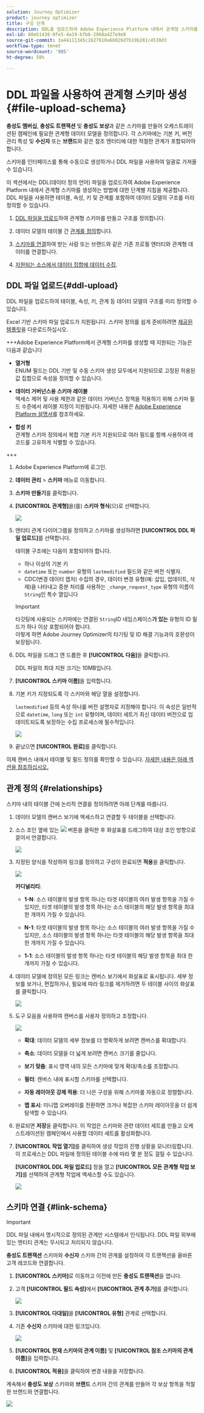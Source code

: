 ```yaml
---
solution: Journey Optimizer
product: journey optimizer
title: 구성 단계
description: DDL을 업로드하여 Adobe Experience Platform 내에서 관계형 스키마를 만드는 방법을 알아봅니다
exl-id: 88eb1438-0fe5-4a19-bfb6-2968a427e9e8
source-git-commit: 3a44111345c1627610a6b026d7b19b281c4538d3
workflow-type: tm+mt
source-wordcount: '985'
ht-degree: 58%

---
```



# DDL 파일을 사용하여 관계형 스키마 생성 {#file-upload-schema}

**충성도 멤버십**, **충성도 트랜잭션** 및 **충성도 보상**&#x200B;과 같은 스키마를 만들어 오케스트레이션된 캠페인에 필요한 관계형 데이터 모델을 정의합니다. 각 스키마에는 기본 키, 버전 관리 특성 및 **수신자** 또는 **브랜드**&#x200B;와 같은 참조 엔터티에 대한 적절한 관계가 포함되어야 합니다.

스키마를 인터페이스를 통해 수동으로 생성하거나 DDL 파일을 사용하여 일괄로 가져올 수 있습니다.

이 섹션에서는 DDL(데이터 정의 언어) 파일을 업로드하여 Adobe Experience Platform 내에서 관계형 스키마를 생성하는 방법에 대한 단계별 지침을 제공합니다. DDL 파일을 사용하면 테이블, 속성, 키 및 관계를 포함하여 데이터 모델의 구조를 미리 정의할 수 있습니다.

1. [DDL 파일을 업로드](#ddl-upload)하여 관계형 스키마를 만들고 구조를 정의합니다.

1. 데이터 모델의 테이블 간 [관계를 정의](#relationships)합니다.

1. [스키마를 연결](#link-schema)하여 받는 사람 또는 브랜드와 같은 기존 프로필 엔터티와 관계형 데이터를 연결합니다.

1. [지원되는 소스에서 데이터 집합에 데이터 수집](ingest-data.md).

## DDL 파일 업로드{#ddl-upload}

DDL 파일을 업로드하여 테이블, 속성, 키, 관계 등 데이터 모델의 구조를 미리 정의할 수 있습니다.

Excel 기반 스키마 파일 업로드가 지원됩니다. 스키마 정의를 쉽게 준비하려면 [제공된 템플릿](assets/template.zip)을 다운로드하십시오.

+++Adobe Experience Platform에서 관계형 스키마를 생성할 때 지원되는 기능은 다음과 같습니다

* **열거형**\
  ENUM 필드는 DDL 기반 및 수동 스키마 생성 모두에서 지원되므로 고정된 허용된 값 집합으로 속성을 정의할 수 있습니다.

* **데이터 거버넌스용 스키마 레이블**\
  액세스 제어 및 사용 제한과 같은 데이터 거버넌스 정책을 적용하기 위해 스키마 필드 수준에서 레이블 지정이 지원됩니다. 자세한 내용은 [Adobe Experience Platform 설명서](https://experienceleague.adobe.com/docs/experience-platform/xdm/home.html?lang=ko-KR)를 참조하세요.

* **합성 키**\
  관계형 스키마 정의에서 복합 기본 키가 지원되므로 여러 필드를 함께 사용하여 레코드를 고유하게 식별할 수 있습니다.

+++

1. Adobe Experience Platform에 로그인.

1. **데이터 관리** > **스키마** 메뉴로 이동합니다.

1. **스키마 만들기**&#x200B;를 클릭합니다.

1. **[!UICONTROL 관계형]**&#x200B;을(를) **스키마 형식**(으)로 선택합니다.

   ![](assets/admin_schema_1.png)

1. 엔티티 관계 다이어그램을 정의하고 스키마를 생성하려면 **[!UICONTROL DDL 파일 업로드]**&#x200B;를 선택합니다.

   테이블 구조에는 다음이 포함되어야 합니다.
   * 하나 이상의 기본 키
   * `datetime` 또는 `number` 유형의 `lastmodified` 필드와 같은 버전 식별자.
   * CDC(변경 데이터 캡처) 수집의 경우, 데이터 변경 유형(예: 삽입, 업데이트, 삭제)을 나타내고 증분 처리를 사용하는 `_change_request_type` 유형의 이름이 `String`인 특수 열입니다


   >[!IMPORTANT]
   >
   > 타깃팅에 사용되는 스키마에는 연결된 `String`ID 네임스페이스&#x200B;**가 있는** 유형의 ID 필드가 하나 이상 포함되어야 합니다.\
   >이렇게 하면 Adobe Journey Optimizer의 타기팅 및 ID 해결 기능과의 호환성이 보장됩니다.

1. DDL 파일을 드래그 앤 드롭한 후 **[!UICONTROL 다음]**&#x200B;을 클릭합니다.

   DDL 파일의 최대 지원 크기는 10MB입니다.

1. **[!UICONTROL 스키마 이름]**&#x200B;을 입력합니다.

1. 기본 키가 지정되도록 각 스키마와 해당 열을 설정합니다.

   `lastmodified` 등의 속성 하나를 버전 설명자로 지정해야 합니다. 이 속성은 일반적으로 `datetime`, `long` 또는 `int` 유형이며, 데이터 세트가 최신 데이터 버전으로 업데이트되도록 보장하는 수집 프로세스에 필수적입니다.

   ![](assets/admin_schema_2.png)

1. 끝났으면 **[!UICONTROL 완료]**&#x200B;를 클릭합니다.

이제 캔버스 내에서 테이블 및 필드 정의를 확인할 수 있습니다. [자세한 내용은 아래 섹션을 참조하십시오.](#entities)

## 관계 정의 {#relationships}

스키마 내의 테이블 간에 논리적 연결을 정의하려면 아래 단계를 따릅니다.

1. 데이터 모델의 캔버스 보기에 액세스하고 연결할 두 테이블을 선택합니다.

1. 소스 조인 옆에 있는 ![](assets/do-not-localize/Smock_AddCircle_18_N.svg) 버튼을 클릭한 후 화살표를 드래그하여 대상 조인 방향으로 끌어서 연결합니다.

   ![](assets/admin_schema_5.png)

1. 지정된 양식을 작성하여 링크를 정의하고 구성이 완료되면 **적용**&#x200B;을 클릭합니다.

   ![](assets/admin_schema_3.png)

   **카디널리티**:

   * **1-N**: 소스 테이블의 발생 항목 하나는 타겟 테이블의 여러 발생 항목을 가질 수 있지만, 타겟 테이블의 발생 항목 하나는 소스 테이블의 해당 발생 항목을 최대 한 개까지 가질 수 있습니다.

   * **N-1**: 타겟 테이블의 발생 항목 하나는 소스 테이블의 여러 발생 항목을 가질 수 있지만, 소스 테이블의 발생 항목 하나는 타겟 테이블의 해당 발생 항목을 최대 한 개까지 가질 수 있습니다.

   * **1-1**: 소스 테이블의 발생 항목 하나는 타겟 테이블의 해당 발생 항목을 최대 한 개까지 가질 수 있습니다.

1. 데이터 모델에 정의된 모든 링크는 캔버스 보기에서 화살표로 표시됩니다. 세부 정보를 보거나, 편집하거나, 필요에 따라 링크를 제거하려면 두 테이블 사이의 화살표를 클릭합니다.

   ![](assets/admin_schema_6.png)

1. 도구 모음을 사용하여 캔버스를 사용자 정의하고 조정합니다.

   ![](assets/toolbar.png)

   * **확대**: 데이터 모델의 세부 정보를 더 명확하게 보려면 캔버스를 확대합니다.

   * **축소**: 데이터 모델을 더 넓게 보려면 캔버스 크기를 줄입니다.

   * **보기 맞춤**: 표시 영역 내의 모든 스키마에 맞게 확대/축소를 조정합니다.

   * **필터**: 캔버스 내에 표시할 스키마를 선택합니다.

   * **자동 레이아웃 강제 적용**: 더 나은 구성을 위해 스키마를 자동으로 정렬합니다.

   * **맵 표시**: 미니맵 오버레이를 전환하면 크거나 복잡한 스키마 레이아웃을 더 쉽게 탐색할 수 있습니다.

1. 완료되면 **저장**&#x200B;을 클릭합니다. 이 작업은 스키마와 관련 데이터 세트를 만들고 오케스트레이션된 캠페인에서 사용할 데이터 세트를 활성화합니다.

1. **[!UICONTROL 작업 열기]**&#x200B;를 클릭하여 생성 작업의 진행 상황을 모니터링합니다. 이 프로세스는 DDL 파일에 정의된 테이블 수에 따라 몇 분 정도 걸릴 수 있습니다.

   **[!UICONTROL DDL 파일 업로드]** 창을 열고 **[!UICONTROL 모든 관계형 작업 보기]**&#x200B;를 선택하여 관계형 작업에 액세스할 수도 있습니다.

   ![](assets/admin_schema_4.png)

## 스키마 연결 {#link-schema}

>[!IMPORTANT]
>
> DDL 파일 내에서 명시적으로 정의된 관계만 시스템에서 인식됩니다. DDL 파일 외부에 있는 엔티티 관계는 무시되고 처리되지 않습니다.

**충성도 트랜잭션** 스키마와 **수신자** 스키마 간의 관계를 설정하여 각 트랜잭션을 올바른 고객 레코드와 연결합니다.

1. **[!UICONTROL 스키마]**&#x200B;로 이동하고 이전에 만든 **충성도 트랜잭션**&#x200B;을 엽니다.

1. 고객 **[!UICONTROL 필드 속성]**&#x200B;에서 **[!UICONTROL 관계 추가]**&#x200B;를 클릭합니다.

   ![](assets/schema_1.png)

1. **[!UICONTROL 다대일]**&#x200B;을 **[!UICONTROL 유형]** 관계로 선택합니다.

1. 기존 **수신자** 스키마에 대한 링크입니다.

   ![](assets/schema_2.png)

1. **[!UICONTROL 현재 스키마의 관계 이름]** 및 **[!UICONTROL 참조 스키마의 관계 이름]**&#x200B;을 입력합니다.

1. **[!UICONTROL 적용]**&#x200B;을 클릭하여 변경 내용을 저장합니다.

계속해서 **충성도 보상** 스키마와 **브랜드** 스키마 간의 관계를 만들어 각 보상 항목을 적절한 브랜드와 연결합니다.

![](assets/schema_3.png)
